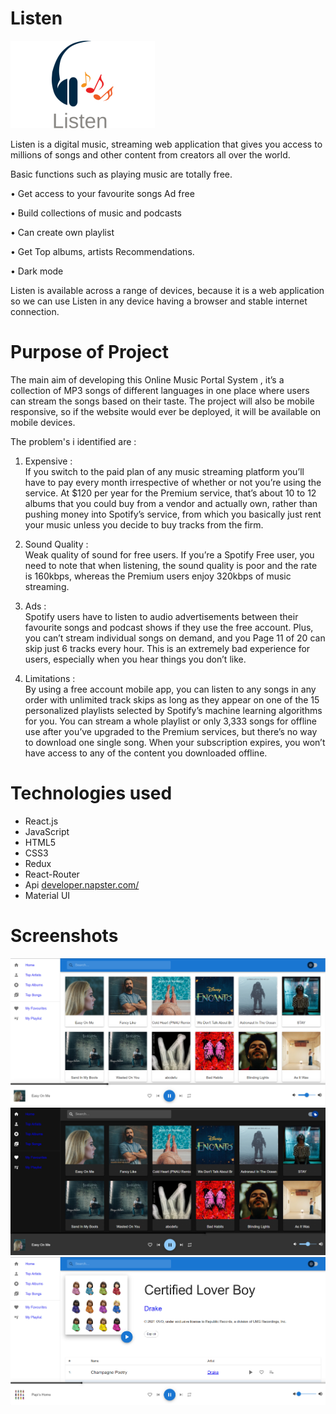 # Listen
<img src="./src/logo.png" alt="babel" />

Listen is a digital music, streaming web application that gives you access to millions of songs and other 
content from creators all over the world.

Basic functions such as playing music are totally free.

• Get access to your favourite songs Ad free

• Build collections of music and podcasts

• Can create own playlist

• Get Top albums, artists Recommendations.

• Dark mode



Listen is available across a range of devices, because it is a web application so we can use Listen 
in any device having a browser and stable internet connection.

# Purpose of Project

The main aim of developing this Online Music Portal System , 
it’s a collection of MP3 songs of different languages in one place where users can stream the songs based on their taste. 
The project will also be mobile responsive, so if the website 
would ever be deployed, it will be available on mobile devices.

The problem's i identified are : 

1. Expensive : <br/>
If you switch to the paid plan of any music streaming platform you’ll have to
pay every month irrespective of whether or
not you’re using the service. At $120 per
year for the Premium service, that’s about
10 to 12 albums that you could buy from a
vendor and actually own, rather than
pushing money into Spotify’s service, from
which you basically just rent your music
unless you decide to buy tracks from the
firm.

2. Sound Quality :<br/>
Weak quality of sound for free users. If you’re a Spotify Free user, you need to note that when
listening, the sound quality is poor and the rate is 160kbps, whereas the Premium users enjoy
320kbps of music streaming.


3. Ads :<br/>
Spotify users have to listen to audio advertisements between their favourite songs and podcast
shows if they use the free account. Plus, you can’t stream individual songs on demand, and you
Page 11 of 20
can skip just 6 tracks every hour. This is an extremely bad experience for users, especially when
you hear things you don’t like.

4. Limitations :<br/>
By using a free account mobile app, you can listen to any songs in any order with unlimited track
skips as long as they appear on one of the 15 personalized playlists selected by Spotify’s
machine learning algorithms for you.
You can stream a whole playlist or only 3,333 songs for offline use after you’ve upgraded to the
Premium services, but there’s no way to download one single song. When your subscription
expires, you won’t have access to any of the content you downloaded offline.


# Technologies used 

<ul>
        <li>React.js</li>
        <li>JavaScript</li>
        <li>HTML5</li>
        <li>CSS3</li>
        <li>Redux</li>
        <li>React-Router</li>
        <li>Api <a href="https://developer.napster.com/r">developer.napster.com/</a></li>
        <li>Material UI</li>
    </ul>

# Screenshots 
 
<img src="./public/screenshots/Screenshot (124).png" alt="babel" />
<img src="./public/screenshots/Screenshot (125).png" alt="babel" />
<img src="./public/screenshots/Screenshot (126).png" alt="babel" />

